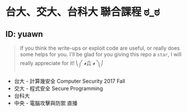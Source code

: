 # 台大、交大、台科大 聯合課程 ಠ_ಠ
## ID: yuawn
> If you think the write-ups or exploit code are useful, or really does some helps for you. I'll be glad for you giving this repo a `star`, I will really appreciate for it! ⎝༼ ◕Д ◕ ༽⎠
* 台大 - 計算幾安全 Computer Security 2017 Fall
* 交大 - 程式安全 Secure Programming
* 台科大
* 中央 - 電腦攻擊與防禦 直播